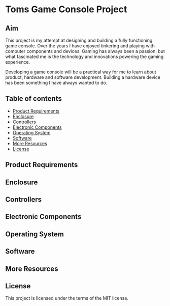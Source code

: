 # Toms Game Console Project
## Aim
This project is my attempt at designing and building a fully functioning game console. Over the years I have enjoyed tinkering and playing with computer components and devices. Gaming has always been a passion, but what fascinated me is the technology and innovations powering the gaming experience.

Developing a game console will be a practical way for me to learn about product, hardware and software development. Building a hardware device has been something I have always wanted to do.

## Table of contents

- [Product Requirements](#product-requirements)
- [Enclosure](#enclosure)
- [Controllers](#controllers)
- [Electronic Components](#electronic-components)
- [Operating System](#operating-system)
- [Software](#software)
- [More Resources](#more-resources)
- [License](#license)

## Product Requirements

## Enclosure

## Controllers

## Electronic Components

## Operating System

## Software

## More Resources

## License
This project is licensed under the terms of the MIT license.
